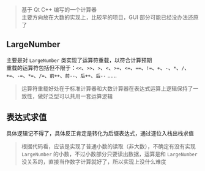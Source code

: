 > 基于 Qt C++ 编写的一个计算器  
> 主要方向放在大数的实现上，比较早的项目，GUI 部分可能已经没办法还原了

## LargeNumber
主要是对 `LargeNumber` 类实现了运算符重载，以符合计算预期  
重载的运算符包括但不限于：`<<`、`>>`、`>`、`<`、`>=`、`<=`、`==`、`!=`、`+`、`-`、`*`、`/`、`+=`、`-=`、`*=`、`/=`、`前++`、`前--`、`后++`、`后--` ……
> 运算符重载好处在于标准计算器和大数计算器在表达式运算上逻辑保持了一致性，做好泛型可以共用一套运算逻辑

## 表达式求值
具体逻辑记不得了，具体反正肯定是转化为后缀表达式，通过逐位入栈出栈求值
> 根据代码看，应该是实现了普通小数的读取（非大数），不确定有没有实现 `LargeNumber` 的小数，不过小数部分只要读出数据，运算是和 `LargeNumber` 没关系的，直接当作数字计算就好了，所以实现上没什么难度
